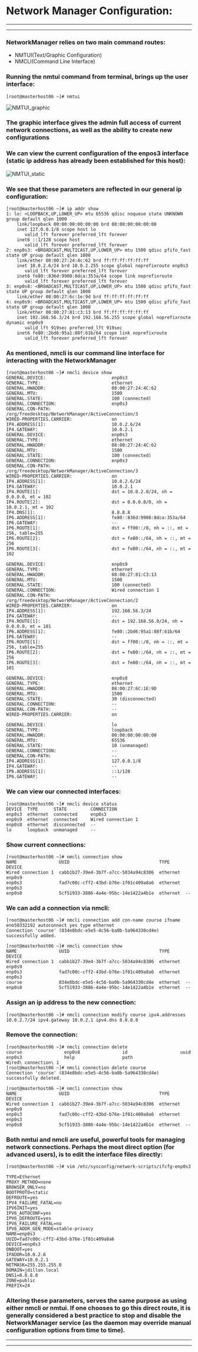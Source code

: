 # Network Manager Configuration:

<hr><hr>

### NetworkManager relies on two main command routes:
* NMTUI(Text/Graphic Configuration)
* NMCLI(Command Line Interface)

### Running the nmtui command from terminal, brings up the user interface:

`[root@masterhost06 ~]# nmtui`

![NMTUI_graphic](nmtui.png)

### The graphic interface gives the admin full access of current network connections, as well as the ability to create new configurations

### We can view the current configuration of the enpos3 interface (static ip address has already been established for this host):

![NMTUI_static](static_host.png)

### We see that these parameters are reflected in our general ip configuration:

```
[root@masterhost06 ~]# ip addr show
1: lo: <LOOPBACK,UP,LOWER_UP> mtu 65536 qdisc noqueue state UNKNOWN group default qlen 1000
    link/loopback 00:00:00:00:00:00 brd 00:00:00:00:00:00
    inet 127.0.0.1/8 scope host lo
       valid_lft forever preferred_lft forever
    inet6 ::1/128 scope host
       valid_lft forever preferred_lft forever
2: enp0s3: <BROADCAST,MULTICAST,UP,LOWER_UP> mtu 1500 qdisc pfifo_fast state UP group default qlen 1000
    link/ether 08:00:27:24:4c:62 brd ff:ff:ff:ff:ff:ff
    inet 10.0.2.6/24 brd 10.0.2.255 scope global noprefixroute enp0s3
       valid_lft forever preferred_lft forever
    inet6 fe80::836d:9908:8dca:353a/64 scope link noprefixroute
       valid_lft forever preferred_lft forever
3: enp0s8: <BROADCAST,MULTICAST,UP,LOWER_UP> mtu 1500 qdisc pfifo_fast state UP group default qlen 1000
    link/ether 08:00:27:6c:1e:9d brd ff:ff:ff:ff:ff:ff
4: enp0s9: <BROADCAST,MULTICAST,UP,LOWER_UP> mtu 1500 qdisc pfifo_fast state UP group default qlen 1000
    link/ether 08:00:27:81:c3:13 brd ff:ff:ff:ff:ff:ff
    inet 192.168.56.3/24 brd 192.168.56.255 scope global noprefixroute dynamic enp0s9
       valid_lft 919sec preferred_lft 919sec
    inet6 fe80::2bd6:95a1:88f:61b/64 scope link noprefixroute
       valid_lft forever preferred_lft forever
```

### As mentioned, nmcli is our command line interface for interacting with the NetworkManager

```
[root@masterhost06 ~]# nmcli device show
GENERAL.DEVICE:                         enp0s3
GENERAL.TYPE:                           ethernet
GENERAL.HWADDR:                         08:00:27:24:4C:62
GENERAL.MTU:                            1500
GENERAL.STATE:                          100 (connected)
GENERAL.CONNECTION:                     enp0s3
GENERAL.CON-PATH:                       /org/freedesktop/NetworkManager/ActiveConnection/3
WIRED-PROPERTIES.CARRIER:               on
IP4.ADDRESS[1]:                         10.0.2.6/24
IP4.GATEWAY:                            10.0.2.1
GENERAL.DEVICE:                         enp0s3
GENERAL.TYPE:                           ethernet
GENERAL.HWADDR:                         08:00:27:24:4C:62
GENERAL.MTU:                            1500
GENERAL.STATE:                          100 (connected)
GENERAL.CONNECTION:                     enp0s3
GENERAL.CON-PATH:                       /org/freedesktop/NetworkManager/ActiveConnection/3
WIRED-PROPERTIES.CARRIER:               on
IP4.ADDRESS[1]:                         10.0.2.6/24
IP4.GATEWAY:                            10.0.2.1
IP4.ROUTE[1]:                           dst = 10.0.2.0/24, nh = 0.0.0.0, mt = 102
IP4.ROUTE[2]:                           dst = 0.0.0.0/0, nh = 10.0.2.1, mt = 102
IP4.DNS[1]:                             8.8.8.8
IP6.ADDRESS[1]:                         fe80::836d:9908:8dca:353a/64
IP6.GATEWAY:                            --
IP6.ROUTE[1]:                           dst = ff00::/8, nh = ::, mt = 256, table=255
IP6.ROUTE[2]:                           dst = fe80::/64, nh = ::, mt = 256
IP6.ROUTE[3]:                           dst = fe80::/64, nh = ::, mt = 102

GENERAL.DEVICE:                         enp0s9
GENERAL.TYPE:                           ethernet
GENERAL.HWADDR:                         08:00:27:81:C3:13
GENERAL.MTU:                            1500
GENERAL.STATE:                          100 (connected)
GENERAL.CONNECTION:                     Wired connection 1
GENERAL.CON-PATH:                       /org/freedesktop/NetworkManager/ActiveConnection/2
WIRED-PROPERTIES.CARRIER:               on
IP4.ADDRESS[1]:                         192.168.56.3/24
IP4.GATEWAY:                            --
IP4.ROUTE[1]:                           dst = 192.168.56.0/24, nh = 0.0.0.0, mt = 101
IP6.ADDRESS[1]:                         fe80::2bd6:95a1:88f:61b/64
IP6.GATEWAY:                            --
IP6.ROUTE[1]:                           dst = ff00::/8, nh = ::, mt = 256, table=255
IP6.ROUTE[2]:                           dst = fe80::/64, nh = ::, mt = 256
IP6.ROUTE[3]:                           dst = fe80::/64, nh = ::, mt = 101

GENERAL.DEVICE:                         enp0s8
GENERAL.TYPE:                           ethernet
GENERAL.HWADDR:                         08:00:27:6C:1E:9D
GENERAL.MTU:                            1500
GENERAL.STATE:                          30 (disconnected)
GENERAL.CONNECTION:                     --
GENERAL.CON-PATH:                       --
WIRED-PROPERTIES.CARRIER:               on

GENERAL.DEVICE:                         lo
GENERAL.TYPE:                           loopback
GENERAL.HWADDR:                         00:00:00:00:00:00
GENERAL.MTU:                            65536
GENERAL.STATE:                          10 (unmanaged)
GENERAL.CONNECTION:                     --
GENERAL.CON-PATH:                       --
IP4.ADDRESS[1]:                         127.0.0.1/8
IP4.GATEWAY:                            --
IP6.ADDRESS[1]:                         ::1/128
IP6.GATEWAY:                            --
```

### We can view our connected interfaces:

```
[root@masterhost06 ~]# nmcli device status
DEVICE  TYPE      STATE         CONNECTION
enp0s3  ethernet  connected     enp0s3
enp0s9  ethernet  connected     Wired connection 1
enp0s8  ethernet  disconnected  --
lo      loopback  unmanaged     --
```

### Show current connections:

```
[root@masterhost06 ~]# nmcli connection show
NAME                UUID                                  TYPE      DEVICE
Wired connection 1  cabb1b27-39e4-3b7f-a7cc-5034a94c8306  ethernet  enp0s9
enp0s3              fad7c00c-cff2-43bd-b76e-1f01c409a8a6  ethernet  enp0s3
enp0s8              5cf51933-3886-4a4e-95bc-14e1422a4b1e  ethernet  --
```

### We can add a connection via nmcli:

```
[root@masterhost06 ~]# nmcli connection add con-name course ifname eno50332192 autoconnect yes type ethernet
Connection 'course' (834e8bdc-e5e5-4c56-ba0b-5a964330cd4e) successfully added.
```

```
[root@masterhost06 ~]# nmcli connection show
NAME                UUID                                  TYPE      DEVICE
Wired connection 1  cabb1b27-39e4-3b7f-a7cc-5034a94c8306  ethernet  enp0s9
enp0s3              fad7c00c-cff2-43bd-b76e-1f01c409a8a6  ethernet  enp0s3
course              834e8bdc-e5e5-4c56-ba0b-5a964330cd4e  ethernet  --
enp0s8              5cf51933-3886-4a4e-95bc-14e1422a4b1e  ethernet  --
```

### Assign an ip address to the new connection:

```
[root@masterhost06 ~]# nmcli connection modify course ipv4.addresses 10.0.2.7/24 ipv4.gateway 10.0.2.1 ipv4.dns 8.8.8.8
```

### Remove the connection:

```
[root@masterhost06 ~]# nmcli connection delete
course                enp0s8                id                    uuid
enp0s3                help                  path                  Wired\ connection\ 1
[root@masterhost06 ~]# nmcli connection delete course
Connection 'course' (834e8bdc-e5e5-4c56-ba0b-5a964330cd4e) successfully deleted.
```

```
[root@masterhost06 ~]# nmcli connection show
NAME                UUID                                  TYPE      DEVICE
Wired connection 1  cabb1b27-39e4-3b7f-a7cc-5034a94c8306  ethernet  enp0s9
enp0s3              fad7c00c-cff2-43bd-b76e-1f01c409a8a6  ethernet  enp0s3
enp0s8              5cf51933-3886-4a4e-95bc-14e1422a4b1e  ethernet  --
```

### Both nmtui and nmcli are useful, powerful tools for managing network connections.  Perhaps the most direct option (for advanced users), is to edit the interface files directly:

`[root@masterhost06 ~]# vim /etc/sysconfig/network-scripts/ifcfg-enp0s3`

```
TYPE=Ethernet
PROXY_METHOD=none
BROWSER_ONLY=no
BOOTPROTO=static
DEFROUTE=yes
IPV4_FAILURE_FATAL=no
IPV6INIT=yes
IPV6_AUTOCONF=yes
IPV6_DEFROUTE=yes
IPV6_FAILURE_FATAL=no
IPV6_ADDR_GEN_MODE=stable-privacy
NAME=enp0s3
UUID=fad7c00c-cff2-43bd-b76e-1f01c409a8a6
DEVICE=enp0s3
ONBOOT=yes
IPADDR=10.0.2.6
GATEWAY=10.0.2.1
NETMASK=255.255.255.0
DOMAIN=jdillon.local
DNS1=8.8.8.8
ZONE=public
PREFIX=24
```

### Altering these parameters, serves the same purpose as using either nmcli or nmtui.  If one chooses to go this direct route, it is generally considered a best practice to stop and disable the NetworkManager service (as the daemon may override manual configuration options from time to time).

<hr><hr>
